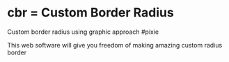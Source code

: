 # cbr = Custom Border Radius

Custom border radius using graphic approach #pixie

This web software will give you freedom of making amazing custom radius border

